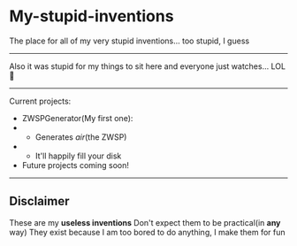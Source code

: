 # My-stupid-inventions
The place for all of my very stupid inventions... too stupid, I guess

---

Also it was stupid for my things to sit here and everyone just watches... LOL 🤣

---

Current projects:

- ZWSPGenerator(My first one):
- - Generates *air*(the ZWSP)
- - It'll happily fill your disk
- Future projects coming soon!

---

## Disclaimer
These are my **useless inventions**
Don't expect them to be practical(in **any** way)
They exist because I am too bored to do anything, I make them for fun
